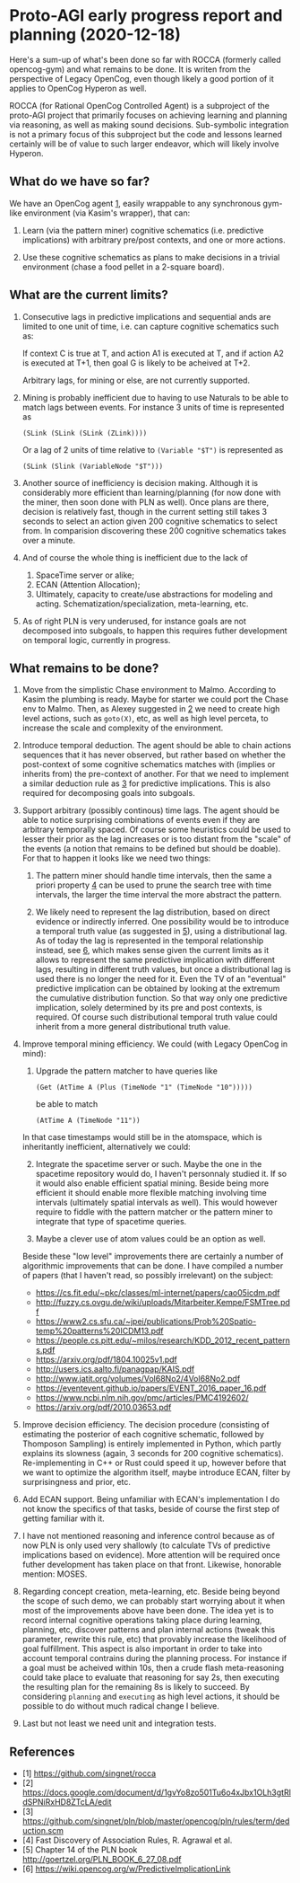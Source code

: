# Proto-AGI early progress report and planning (2020-12-18)

Here's a sum-up of what's been done so far with ROCCA (formerly called
opencog-gym) and what remains to be done.  It is writen from the
perspective of Legacy OpenCog, even though likely a good portion of it
applies to OpenCog Hyperon as well.

ROCCA (for Rational OpenCog Controlled Agent) is a subproject of the
proto-AGI project that primarily focuses on achieving learning and
planning via reasoning, as well as making sound decisions.
Sub-symbolic integration is not a primary focus of this subproject but
the code and lessons learned certainly will be of value to such larger
endeavor, which will likely involve Hyperon.

## What do we have so far?

We have an OpenCog agent [1](#references), easily wrappable to any
synchronous gym-like environment (via Kasim's wrapper), that can:

1. Learn (via the pattern miner) cognitive schematics (i.e. predictive
   implications) with arbitrary pre/post contexts, and one or more
   actions.

2. Use these cognitive schematics as plans to make decisions in a
   trivial environment (chase a food pellet in a 2-square board).

## What are the current limits?

1. Consecutive lags in predictive implications and sequential ands are
   limited to one unit of time, i.e. can capture cognitive schematics
   such as:

     If context C is true at T, and action A1 is executed at T, and if
     action A2 is executed at T+1, then goal G is likely to be
     acheived at T+2.

   Arbitrary lags, for mining or else, are not currently supported.

2. Mining is probably inefficient due to having to use Naturals to be
   able to match lags between events.  For instance 3 units of time is
   represented as

   `(SLink (SLink (SLink (ZLink))))`

   Or a lag of 2 units of time relative to `(Variable "$T")` is
   represented as

   `(SLink (Slink (VariableNode "$T")))`

3. Another source of inefficiency is decision making.  Although it is
   considerably more efficient than learning/planning (for now done
   with the miner, then soon done with PLN as well).  Once plans are
   there, decision is relatively fast, though in the current setting
   still takes 3 seconds to select an action given 200 cognitive
   schematics to select from.  In comparision discovering these 200
   cognitive schematics takes over a minute.

4. And of course the whole thing is inefficient due to the lack of
   1. SpaceTime server or alike;
   2. ECAN (Attention Allocation);
   3. Ultimately, capacity to create/use abstractions for modeling and
      acting. Schematization/specialization, meta-learning, etc.

5. As of right PLN is very underused, for instance goals are not
   decomposed into subgoals, to happen this requires futher
   development on temporal logic, currently in progress.

## What remains to be done?

1. Move from the simplistic Chase environment to Malmo.  According to
   Kasim the plumbing is ready.  Maybe for starter we could port the
   Chase env to Malmo.  Then, as Alexey suggested in [2](#references)
   we need to create high level actions, such as `goto(X)`, etc, as
   well as high level perceta, to increase the scale and complexity of
   the environment.

2. Introduce temporal deduction.  The agent should be able to chain
   actions sequences that it has never observed, but rather based on
   whether the post-context of some cognitive schematics matches with
   (implies or inherits from) the pre-context of another.  For that we
   need to implement a similar deduction rule as [3](#references) for
   predictive implications.  This is also required for decomposing
   goals into subgoals.

3. Support arbitrary (possibly continous) time lags.  The agent should
   be able to notice surprising combinations of events even if they
   are arbitrary temporally spaced. Of course some heuristics could be
   used to lesser their prior as the lag increases or is too distant
   from the "scale" of the events (a notion that remains to be defined
   but should be doable).  For that to happen it looks like we need
   two things:

   1. The pattern miner should handle time intervals, then the same a
      priori property [4](#references) can be used to prune the search
      tree with time intervals, the larger the time interval the more
      abstract the pattern.

   2. We likely need to represent the lag distribution, based on
      direct evidence or indirectly inferred.  One possibility would
      be to introduce a temporal truth value (as suggested in
      [5](#references)), using a distributional lag.  As of today the
      lag is represented in the temporal relationship instead, see
      [6](#references), which makes sense given the current limits as
      it allows to represent the same predictive implication with
      different lags, resulting in different truth values, but once a
      distributional lag is used there is no longer the need for it.
      Even the TV of an "eventual" predictive implication can be
      obtained by looking at the extremum the cumulative distribution
      function.  So that way only one predictive implication, solely
      determined by its pre and post contexts, is required.  Of course
      such distributional temporal truth value could inherit from a
      more general distributional truth value.

4. Improve temporal mining efficiency.  We could (with Legacy OpenCog
   in mind):

   1. Upgrade the pattern matcher to have queries like

      `(Get (AtTime A (Plus (TimeNode "1" (TimeNode "10")))))`

      be able to match

      `(AtTime A (TimeNode "11"))`

   In that case timestamps would still be in the atomspace, which is
   inheritantly inefficient, alternatively we could:

   2. Integrate the spacetime server or such.  Maybe the one in the
      spacetime repository would do, I haven't personnaly studied it.
      If so it would also enable efficient spatial mining.  Beside
      being more efficient it should enable more flexible matching
      involving time intervals (ultimately spatial intervals as well).
      This would however require to fiddle with the pattern matcher or
      the pattern miner to integrate that type of spacetime queries.
	  
   3. Maybe a clever use of atom values could be an option as well.

   Beside these "low level" improvements there are certainly a number
   of algorithmic improvements that can be done.  I have compiled a
   number of papers (that I haven't read, so possibly irrelevant) on
   the subject:

   - https://cs.fit.edu/~pkc/classes/ml-internet/papers/cao05icdm.pdf
   - http://fuzzy.cs.ovgu.de/wiki/uploads/Mitarbeiter.Kempe/FSMTree.pdf
   - https://www2.cs.sfu.ca/~jpei/publications/Prob%20Spatio-temp%20patterns%20ICDM13.pdf
   - https://people.cs.pitt.edu/~milos/research/KDD_2012_recent_patterns.pdf
   - https://arxiv.org/pdf/1804.10025v1.pdf
   - http://users.ics.aalto.fi/panagpap/KAIS.pdf
   - http://www.jatit.org/volumes/Vol68No2/4Vol68No2.pdf
   - https://eventevent.github.io/papers/EVENT_2016_paper_16.pdf
   - https://www.ncbi.nlm.nih.gov/pmc/articles/PMC4192602/
   - https://arxiv.org/pdf/2010.03653.pdf

5. Improve decision efficiency.  The decision procedure (consisting of
   estimating the posterior of each cognitive schematic, followed by
   Thomposon Sampling) is entirely implemented in Python, which partly
   explains its slowness (again, 3 seconds for 200 cognitive
   schematics).  Re-implementing in C++ or Rust could speed it up,
   however before that we want to optimize the algorithm itself, maybe
   introduce ECAN, filter by surprisingness and prior, etc.

6. Add ECAN support.  Being unfamiliar with ECAN's implementation I do
   not know the specifics of that tasks, beside of course the first
   step of getting familiar with it.

7. I have not mentioned reasoning and inference control because as of
   now PLN is only used very shallowly (to calculate TVs of predictive
   implications based on evidence).  More attention will be required
   once futher development has taken place on that front.  Likewise,
   honorable mention: MOSES.

8. Regarding concept creation, meta-learning, etc.  Beside being
   beyond the scope of such demo, we can probably start worrying about
   it when most of the improvements above have been done.  The idea
   yet is to record internal cognitive operations taking place during
   learning, planning, etc, discover patterns and plan internal
   actions (tweak this parameter, rewrite this rule, etc) that
   provably increase the likelihood of goal fulfillment.  This aspect
   is also important in order to take into account temporal contrains
   during the planning process. For instance if a goal must be
   acheived within 10s, then a crude flash meta-reasoning could take
   place to evaluate that reasoning for say 2s, then executing the
   resulting plan for the remaining 8s is likely to succeed.  By
   considering `planning` and `executing` as high level actions, it
   should be possible to do without much radical change I believe.

9. Last but not least we need unit and integration tests.

## References

- [1] https://github.com/singnet/rocca
- [2] https://docs.google.com/document/d/1gvYo8zo501Tu6o4xJbx1OLh3gtRldSPNiRxHD8ZTcLA/edit
- [3] https://github.com/singnet/pln/blob/master/opencog/pln/rules/term/deduction.scm
- [4] Fast Discovery of Association Rules, R. Agrawal et al.
- [5] Chapter 14 of the PLN book http://goertzel.org/PLN_BOOK_6_27_08.pdf
- [6] https://wiki.opencog.org/w/PredictiveImplicationLink
